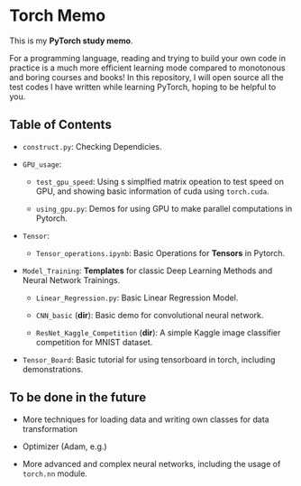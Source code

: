 # Torch Memo

This is my **PyTorch study memo**.

For a programming language, reading and trying to build your own code in practice is a much more efficient learning mode compared to monotonous and boring courses and books! In this repository, I will open source all the test codes I have written while learning PyTorch, hoping to be helpful to you.

## Table of Contents

- `construct.py`: Checking Dependicies.

- `GPU_usage`:

  - `test_gpu_speed`: Using s simplfied matrix opeation to test speed on GPU, and showing basic information of cuda using `torch.cuda`.

  - `using_gpu.py`: Demos for using GPU to make parallel computations in Pytorch.

- `Tensor`:

  - `Tensor_operations.ipynb`: Basic Operations for **Tensors** in Pytorch.

- `Model_Training`: **Templates** for classic Deep Learning Methods and Neural Network Trainings.

  - `Linear_Regression.py`: Basic Linear Regression Model.

  - `CNN_basic` (**dir**): Basic demo for convolutional neural network.

  - `ResNet_Kaggle_Competition` (**dir**): A simple Kaggle image classifier competition for MNIST dataset.

- `Tensor_Board`: Basic tutorial for using tensorboard in torch, including demonstrations.

## To be done in the future

- More techniques for loading data and writing own classes for data transformation

- Optimizer (Adam, e.g.)

- More advanced and complex neural networks, including the usage of `torch.nn` module.